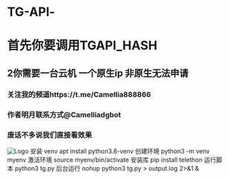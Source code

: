 # TG-APl-
# 首先你要调用TGAPl_HASH
## 2你需要一台云机 一个原生ip 非原生无法申请
### 关注我的频道https://t.me/Camellia888866
### 作者明月联系方式@Camelliadgbot

### 废话不多说我们直接看效果
![Logo](https://pic1.imgdb.cn/item/682792f058cb8da5c8f7866f.jpg)
安装 venv
apt install python3.8-venv
创建环境
python3 -m venv myenv
激活环境
source myenv/bin/activate
安装库
pip install telethon
运行脚本
python3 tg.py
后台运行
nohup python3 tg.py > output.log 2>&1 &
